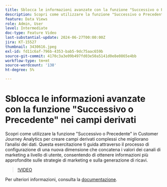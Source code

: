 ```yaml
---
title: Sblocca le informazioni avanzate con la funzione "Successivo o Precedente" nei campi derivati
description: Scopri come utilizzare la funzione "Successivo o Precedente" in Customer Journey Analytics per creare campi derivati complessi che migliorano l’analisi dei dati. Questa esercitazione ti guida attraverso il processo di configurazione di una nuova dimensione che concatena i valori dei canali di marketing a livello di utente, consentendo di ottenere informazioni più approfondite sulle strategie di marketing e sulla generazione di ricavi.
feature: Data Views
role: Admin, User
level: Intermediate
doc-type: Feature Video
last-substantial-update: 2024-06-27T00:00:00Z
jira: KT-15527
thumbnail: 3430616.jpeg
exl-id: fd11c6af-796b-4353-bab5-9dc75aac659b
source-git-commit: 4170c3a3e09b497fd03e50a5141d0e8e0865e4bb
workflow-type: tm+mt
source-wordcount: '138'
ht-degree: 5%

---
```


# Sblocca le informazioni avanzate con la funzione &quot;Successivo o Precedente&quot; nei campi derivati

Scopri come utilizzare la funzione &quot;Successivo o Precedente&quot; in Customer Journey Analytics per creare campi derivati complessi che migliorano l’analisi dei dati. Questa esercitazione ti guida attraverso il processo di configurazione di una nuova dimensione che concatena i valori dei canali di marketing a livello di utente, consentendo di ottenere informazioni più approfondite sulle strategie di marketing e sulla generazione di ricavi.

>[!VIDEO](https://video.tv.adobe.com/v/3447741/?learn=on&captions=ita)

Per ulteriori informazioni, consulta la [documentazione](https://experienceleague.adobe.com/it/docs/analytics-platform/using/cja-dataviews/derived-fields).
